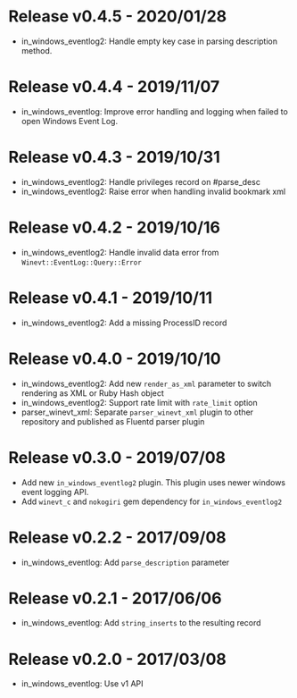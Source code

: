 # Release v0.4.5 - 2020/01/28
* in_windows_eventlog2: Handle empty key case in parsing description method.

# Release v0.4.4 - 2019/11/07
* in_windows_eventlog: Improve error handling and logging when failed to open Windows Event Log.

# Release v0.4.3 - 2019/10/31
* in_windows_eventlog2: Handle privileges record on #parse_desc
* in_windows_eventlog2: Raise error when handling invalid bookmark xml

# Release v0.4.2 - 2019/10/16
* in_windows_eventlog2: Handle invalid data error from `Winevt::EventLog::Query::Error`

# Release v0.4.1 - 2019/10/11
* in_windows_eventlog2: Add a missing ProcessID record

# Release v0.4.0 - 2019/10/10

* in_windows_eventlog2: Add new `render_as_xml` parameter to switch rendering as XML or Ruby Hash object
* in_windows_eventlog2: Support rate limit with `rate_limit` option
* parser_winevt_xml: Separate `parser_winevt_xml` plugin to other repository and published as Fluentd parser plugin

# Release v0.3.0 - 2019/07/08

* Add new `in_windows_eventlog2` plugin. This plugin uses newer windows event logging API.
* Add `winevt_c` and `nokogiri` gem dependency for `in_windows_eventlog2`

# Release v0.2.2 - 2017/09/08

* in_windows_eventlog: Add `parse_description` parameter

# Release v0.2.1 - 2017/06/06

* in_windows_eventlog: Add `string_inserts` to the resulting record

# Release v0.2.0 - 2017/03/08

* in_windows_eventlog: Use v1 API
